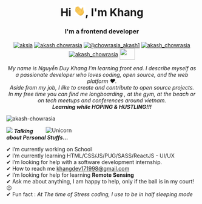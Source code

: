 <h1 align="center">Hi <img src="https://raw.githubusercontent.com/ABSphreak/ABSphreak/master/gifs/Hi.gif" width="30px">, I'm Khang</h1>
<h3 align="center">I'm a frontend developer</h3>
<p align="center">
<a href="https://www.linkedin.com/in/aksia/" target="blank"><img align="center" src="https://cdn.jsdelivr.net/npm/simple-icons@3.0.1/icons/linkedin.svg" alt="aksia" height="30" width="40" /></a>
<a href="https://www.facebook.com/akash.chowrasia.908/" target="blank"><img align="center" src="https://cdn.jsdelivr.net/npm/simple-icons@3.0.1/icons/facebook.svg" alt="akash chowrasia" height="30" width="40" /></a>
<a href="https://www.hackerrank.com/@chowrasia_akash1" target="blank"><img align="center" src="https://cdn.jsdelivr.net/npm/simple-icons@3.0.1/icons/hackerrank.svg" alt="@chowrasia_akash1" height="30" width="40" /></a>
<a href="https://leetcode.com/Akash_Chowrasia/" target="blank"><img align="center" src="https://cdn.jsdelivr.net/npm/simple-icons@3.0.1/icons/leetcode.svg" alt="akash_chowrasia" height="30" width="40" /></a>
<a href="https://auth.geeksforgeeks.org/user/akash_chowrasia/profile" target="blank"><img align="center" src="https://cdn.jsdelivr.net/npm/simple-icons@3.0.1/icons/geeksforgeeks.svg" alt="akash_chowrasia" height="30" width="40" /></a>
 <a href = "mailto: chowrasia.akash08@gmail.com"><img align="center" src="https://simpleicons.org/icons/gmail.svg" height="30" width="40" /></a>
</p>
</p>


<p align="center">
  <em>
    My name is Nguyễn Duy Khang I'm learning front end. I describe myself as a passionate developer who loves coding, open source, and the web platform ❤️. <br>
    Aside from my job, I like to create and contribute to open source projects.<br>
    In my free time you can find me longboarding , at the gym, at the beach or on tech meetups and conferences around vietnam.
  </em> 
  <br>
 <b><i>Learning while HOPING & HUSTLING!!!</i></b> 
</p>

<p align="left"> <img src="https://komarev.com/ghpvc/?username=akash-chowrasia&label=Profile%20views&color=0e75b6&style=flat" alt="akash-chowrasia" /> </p>
<img align="right" width=400px alt="Unicorn" src="https://user-images.githubusercontent.com/79825633/132195192-47007e98-8815-416f-8eb0-f5ef10ae3e6a.png" />

<img src="https://i.pinimg.com/originals/b4/93/93/b49393abde681d349774771504f79c38.gif" width="65px">&nbsp;***Talking about Personal Stuffs...***

✔ I’m currently working on School <br>
✔ I’m currently learning HTML/CSS/JS/PUG/SASS/ReactJS - UI/UX<br>
✔ I’m looking for help with a software development internship.<br>
✔ How to reach me khangdev171998@gmail.com<br>
✔ I’m looking for help for learning **Remote Sensing**<br>
✔ Ask me about anything, I am happy to help, only if the ball is in my court!😉<br>
✔ Fun fact : *At The time of Stress coding, I use to be in half sleeping mode*<br><br><br><br>

